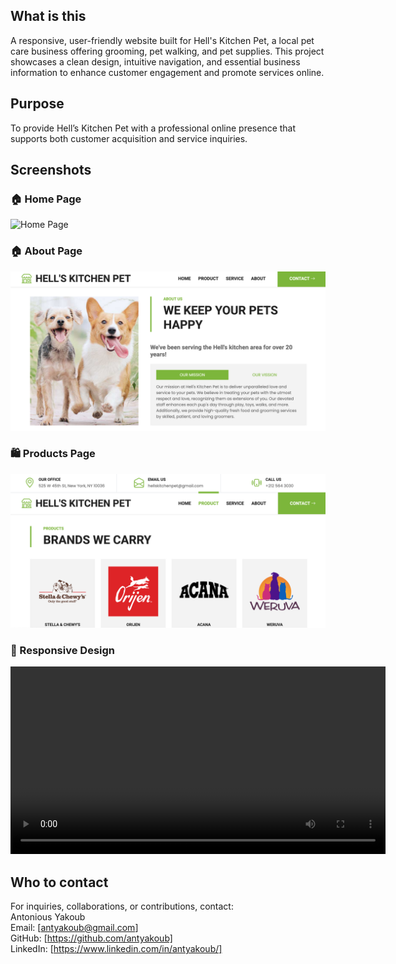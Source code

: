 
## What is this
A responsive, user-friendly website built for Hell's Kitchen Pet, a local pet care business offering grooming, pet walking, and pet supplies.
This project showcases a clean design, intuitive navigation, and essential business information to enhance customer engagement and promote services online.

## Purpose
To provide Hell’s Kitchen Pet with a professional online presence that supports both customer acquisition and service inquiries.

## Screenshots 
### 🏠 Home Page 
<img src="./assets/Hero.png" alt="Home Page" width="600"/>

### 🏠 About Page
<img src="./assets/About.png" alt="About Page" width="600"/>

### 🛍️ Products Page
<img src="./assets/Products.png" alt="Products Page" width="600"/>

### 📱 Responsive Design
<video width="600" controls>
  <source src="./assets/Services.mov" type="video/quicktime">
  <img src="./assets/responsive-fallback.png" alt="Responsive Demo Screenshot" width="600"/>
  Your browser does not support the video tag.
</video>


## Who to contact

For inquiries, collaborations, or contributions, contact:<br>
Antonious Yakoub<br>
Email: [antyakoub@gmail.com]<br>
GitHub: [https://github.com/antyakoub]<br>
LinkedIn: [https://www.linkedin.com/in/antyakoub/]<br>
